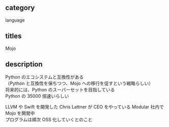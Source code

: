 ## category

language

## titles

Mojo

## description

Python のエコシステムと互換性がある  
（Python と互換性を保ちつつ、Mojo への移行を促すという戦略らしい）  
将来的には、Python のスーパーセットを目指している  
Python の 35000 倍速いらしい

LLVM や Swift を開発した Chris Lattner が CEO をやっている Modular 社内で Mojo を開発中  
プログラムは順次 OSS 化していくとのこと
